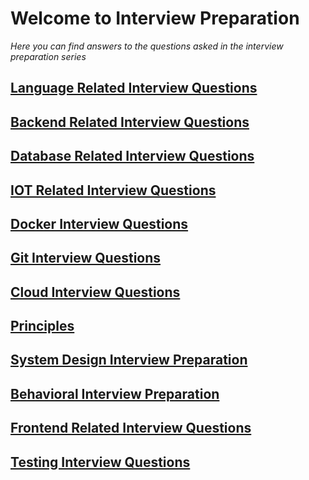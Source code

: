 # Welcome to Interview Preparation

_Here you can find answers to the questions asked in the interview preparation
series_

## [Language Related Interview Questions](language/README.md)

## [Backend Related Interview Questions](backend/README.md)

## [Database Related Interview Questions](database/README.md)

## [IOT Related Interview Questions](IOT/README.md)

## [Docker Interview Questions](docker/README.md)

## [Git Interview Questions](git/README.md)

## [Cloud Interview Questions](cloud/README.md)

## [Principles](principles/README.md)

## [System Design Interview Preparation](system-design/README.md)

## [Behavioral Interview Preparation](behavioral/README.md)

## [Frontend Related Interview Questions](frontend/README.md)

## [Testing Interview Questions](testing/README.md)

